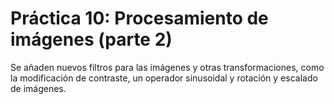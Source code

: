 # Práctica 10: Procesamiento de imágenes (parte 2)

Se añaden nuevos filtros para las imágenes y otras transformaciones, como la
modificación de contraste, un operador sinusoidal y rotación y escalado de
imágenes.
